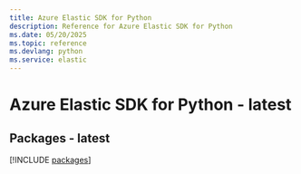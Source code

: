 ```yaml
---
title: Azure Elastic SDK for Python
description: Reference for Azure Elastic SDK for Python
ms.date: 05/20/2025
ms.topic: reference
ms.devlang: python
ms.service: elastic
---
```

# Azure Elastic SDK for Python - latest
## Packages - latest
[!INCLUDE [packages](elastic-index.md)]